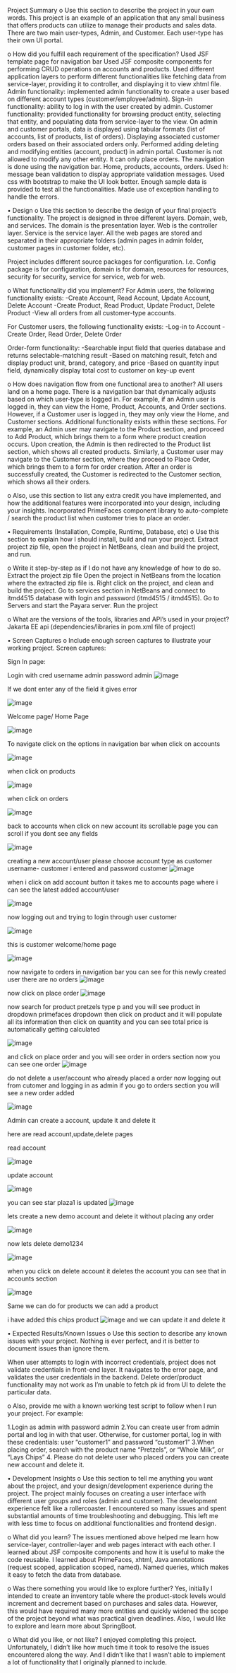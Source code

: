 
Project Summary
o Use this section to describe the project in your own words.
This project is an example of an application that any small business that offers products can utilize to manage their products and sales data.
There are two main user-types, Admin, and Customer. Each user-type has their own UI portal.

o How did you fulfill each requirement of the specification?
Used JSF template page for navigation bar
Used JSF composite components for performing CRUD operations on accounts and products.
Used different application layers to perform different functionalities like fetching data from service-layer, providing it to controller, and displaying it to view xhtml file.
Admin functionality: implemented admin functionality to create a user based on different account types (customer/employee/admin). 
Sign-in functionality: ability to log in with the user created by admin.
Customer functionality: provided functionality for browsing product entity, selecting that entity, and populating data from service-layer to the view.
On admin and customer portals, data is displayed using tabular formats (list of accounts, list of products, list of orders).
Displaying associated customer orders based on their associated orders only.
Performed adding deleting and modifying entities (account, product) in admin portal.
Customer is not allowed to modify any other entity. It can only place orders.
The navigation is done using the navigation bar. Home, products, accounts, orders.
Used h: message bean validation to display appropriate validation messages.
Used css with bootstrap to make the UI look better.
Enough sample data is provided to test all the functionalities. 
Made use of exception handling to handle the errors.

• Design
o Use this section to describe the design of your final project’s functionality.
The project is designed in three different layers. Domain, web, and services. The domain is the presentation layer. Web is the controller layer. Service is the service layer. All the web pages are stored and separated in their appropriate folders (admin pages in admin folder, customer pages in customer folder, etc). 

Project includes different source packages for configuration. I.e. Config package is for configuration, domain is for domain, resources for resources, security for security, service for service, web for web.

o What functionality did you implement?
For Admin users, the following functionality exists:
-Create Account, Read Account, Update Account, Delete Account
-Create Product, Read Product, Update Product, Delete Product
-View all orders from all customer-type accounts.

For Customer users, the following functionality exists:
-Log-in to Account
-Create Order, Read Order, Delete Order

Order-form functionality:
-Searchable input field that queries database and returns selectable-matching result
-Based on matching result, fetch and display product unit, brand, category, and price
-Based on quantity input field, dynamically display total cost to customer on key-up event

o How does navigation flow from one functional area to another?
All users land on a home page. There is a navigation bar that dynamically adjusts based on which user-type is logged in. For example, if an Admin user is logged in, they can view the Home, Product, Accounts, and Order sections. However, if a Customer user is logged in, they may only view the Home, and Customer sections. Additional functionality exists within these sections. For example, an Admin user may navigate to the Product section, and proceed to Add Product, which brings them to a form where product creation occurs. Upon creation, the Admin is then redirected to the Product list section, which shows all created products. Similarly, a Customer user may navigate to the Customer section, where they proceed to Place Order, which brings them to a form for order creation. After an order is successfully created, the Customer is redirected to the Customer section, which shows all their orders.  

o Also, use this section to list any extra credit you have implemented, and how the
additional features were incorporated into your design, including your insights.
Incorporated PrimeFaces component library to auto-complete / search the product list when customer tries to place an order. 

• Requirements (Installation, Compile, Runtime, Database, etc)
o Use this section to explain how I should install, build and run your project.
Extract project zip file, open the project in NetBeans, clean and build the project, and run.

o Write it step-by-step as if I do not have any knowledge of how to do so.
Extract the project zip file
Open the project in NetBeans from the location where the extracted zip file is.
Right click on the project, and clean and build the project.
Go to services section in NetBeans and connect to itmd4515 database with login and password (itmd4515 / itmd4515).
Go to Servers and start the Payara server.
Run the project

o What are the versions of the tools, libraries and API’s used in your project?
Jakarta EE api (dependencies/libraries in pom.xml file of project)

• Screen Captures
o Include enough screen captures to illustrate your working project.
Screen captures:

Sign In page:

Login with cred username admin password admin
![image](https://github.com/itmd4515/itmd4515-f23-fp-mohinivbudhale/assets/143038221/0beabf3f-eb10-4acc-a34c-4c4d059c5fac)

If we dont enter any of the field it gives error 

![image](https://github.com/itmd4515/itmd4515-f23-fp-mohinivbudhale/assets/143038221/57ce36b1-0ad9-4c4f-a027-43207fc5d970)

Welcome page/ Home Page 

![image](https://github.com/itmd4515/itmd4515-f23-fp-mohinivbudhale/assets/143038221/80120b50-f69c-495d-be91-d8897621b573)


To navigate click on the options in navigation bar 
when click on accounts

![image](https://github.com/itmd4515/itmd4515-f23-fp-mohinivbudhale/assets/143038221/ed79b88e-2cfa-4d79-ae4e-53fc0446912d)


when click on products

![image](https://github.com/itmd4515/itmd4515-f23-fp-mohinivbudhale/assets/143038221/a3ee7b02-f98c-44bb-8467-f1bd9394dc18)

when click on orders

![image](https://github.com/itmd4515/itmd4515-f23-fp-mohinivbudhale/assets/143038221/b73fbe8e-63da-4cd1-b805-2082f182f0b8)


back to accounts when click on new account its scrollable page you can scroll if you dont see any fields

![image](https://github.com/itmd4515/itmd4515-f23-fp-mohinivbudhale/assets/143038221/da5f26e1-e2a0-4ef8-8800-7816210f5285)

creating a new account/user please choose account type as customer
username- customer i entered and password customer
![image](https://github.com/itmd4515/itmd4515-f23-fp-mohinivbudhale/assets/143038221/1c7a90d5-a995-440c-892f-47bbffd90e84)


when i click on add account button it takes me to accounts page where i can see the latest added account/user

![image](https://github.com/itmd4515/itmd4515-f23-fp-mohinivbudhale/assets/143038221/315f8385-fe96-4e70-9e7a-375d538cd4b2)

now logging out and trying to login through user customer

![image](https://github.com/itmd4515/itmd4515-f23-fp-mohinivbudhale/assets/143038221/721f8350-8d32-470a-bb87-332e86990e6a)

this is customer welcome/home page 

![image](https://github.com/itmd4515/itmd4515-f23-fp-mohinivbudhale/assets/143038221/39b7b471-715b-4acb-aeb7-6534224f0c79)

now navigate to orders in navigation bar
 you can see for this newly  created user there are no orders
 ![image](https://github.com/itmd4515/itmd4515-f23-fp-mohinivbudhale/assets/143038221/6c0cf413-fb9e-4d9b-949a-f21947e28448)


 now click on place order
![image](https://github.com/itmd4515/itmd4515-f23-fp-mohinivbudhale/assets/143038221/f562a40f-2efc-4fe5-b355-38355ec36f18)


now search for product pretzels type p and you will see product in dropdown primefaces dropdown then click on product and it will populate all its information then click on quantity and you can see total price is automatically getting calculated 

![image](https://github.com/itmd4515/itmd4515-f23-fp-mohinivbudhale/assets/143038221/46405503-7823-4784-8c2f-4536b22482d0)

and click on place order and you will see order in orders section 
now you can see one order 
![image](https://github.com/itmd4515/itmd4515-f23-fp-mohinivbudhale/assets/143038221/547905fe-3f86-440c-9655-67f3d98fa186)

do not delete a user/account who already placed a order
now logging out from cutomer and logging in as admin if you go to orders section you will see a new order added

![image](https://github.com/itmd4515/itmd4515-f23-fp-mohinivbudhale/assets/143038221/8ae7d57a-a409-45df-8c80-992ebb4805cc)



Admin can create a account, update it and delete it 

here are read account,update,delete pages

read account

![image](https://github.com/itmd4515/itmd4515-f23-fp-mohinivbudhale/assets/143038221/b951f4d3-5d9a-4ecb-8129-fd787370c010)

update account

![image](https://github.com/itmd4515/itmd4515-f23-fp-mohinivbudhale/assets/143038221/cdf2c7db-8a09-4d75-bb71-103762838c3a)

you can see star plaza1 is updated 
![image](https://github.com/itmd4515/itmd4515-f23-fp-mohinivbudhale/assets/143038221/680d2bad-1a9a-425d-bf2f-609e0882c330)

lets create a new demo account and delete it without placing any order

![image](https://github.com/itmd4515/itmd4515-f23-fp-mohinivbudhale/assets/143038221/6c30b238-3f54-42b0-8ba0-1c4bcf218dfa)


now lets delete demo1234

![image](https://github.com/itmd4515/itmd4515-f23-fp-mohinivbudhale/assets/143038221/5bef2d5d-357d-400c-bed9-a5fb3b28004a)


when you click on delete account it deletes the account you can see that in accounts section

![image](https://github.com/itmd4515/itmd4515-f23-fp-mohinivbudhale/assets/143038221/2ac4ea9d-7487-40f3-a887-6e9b3a661b8c)


Same we can do for products we can add a product

i have added this chips product
![image](https://github.com/itmd4515/itmd4515-f23-fp-mohinivbudhale/assets/143038221/403074eb-baf0-418d-a851-fa2503e4d4c0)
 and we can update it and delete it

 


• Expected Results/Known Issues
o Use this section to describe any known issues with your project. Nothing is ever
perfect, and it is better to document issues than ignore them.

When user attempts to login with incorrect credentials, project does not validate credentials in front-end layer. It navigates to the error page, and validates the user credentials in the backend. Delete order/product functionality may not work as I’m unable to fetch pk id from UI to delete the particular data.

o Also, provide me with a known working test script to follow when I run your
project. For example:
 
1.Login as admin with password admin
2.You can create user from admin portal and log in with that user. Otherwise, for customer portal, log in with these credentials: user “customer1” and password “customer1”
3.When placing order, search with the product name “Pretzels”, or “Whole Milk”, or “Lays Chips” 
4. Please do not delete user who placed orders you can create new account and delete it.

• Development Insights
o Use this section to tell me anything you want about the project, and your
design/development experience during the project.
The project mainly focuses on creating a user interface with different user groups and roles (admin and customer). The development experience felt like a rollercoaster. I encountered so many issues and spent substantial amounts of time troubleshooting and debugging. This left me with less time to focus on additional functionalities and frontend design. 

o What did you learn?
The issues mentioned above helped me learn how service-layer, controller-layer and web pages interact with each other. I learned about JSF composite components and how it is useful to make the code reusable. I learned about PrimeFaces, xhtml, Java annotations (request scoped, application scoped, named). Named queries, which makes it easy to fetch the data from database.  

o Was there something you would like to explore further?
Yes, initially I intended to create an inventory table where the product-stock levels would increment and decrement based on purchases and sales data. However, this would have required many more entities and quickly widened the scope of the project beyond what was practical given deadlines. Also, I would like to explore and learn more about SpringBoot.



o What did you like, or not like?
I enjoyed completing this project. Unfortunately, I didn’t like how much time it took to resolve the issues encountered along the way. And I didn’t like that I wasn’t able to implement a lot of functionality that I originally planned to include. 






